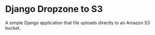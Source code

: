 Django Dropzone to S3
=====================

A simple Django application that file uploads directly to an Amazon S3 bucket.
